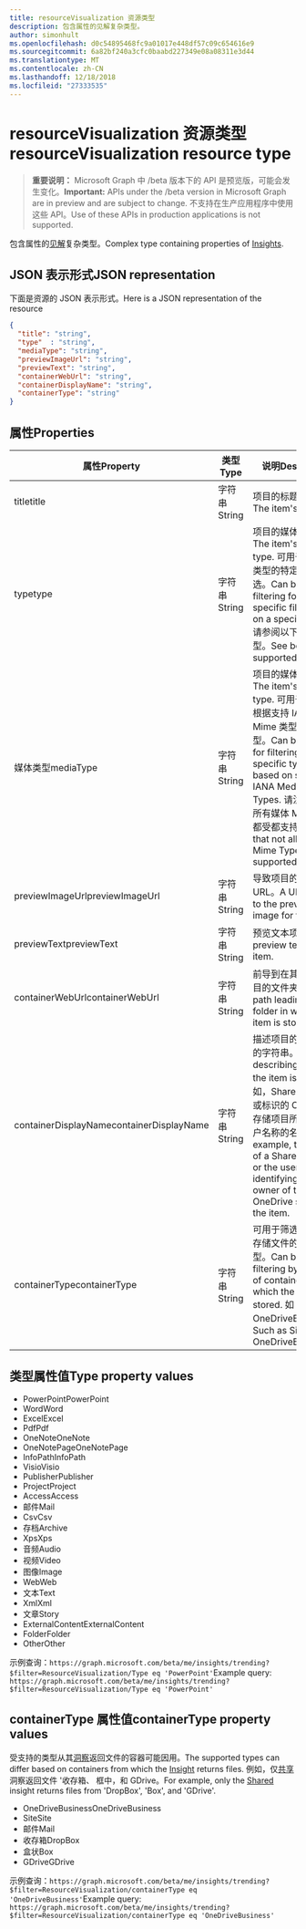 ```yaml
---
title: resourceVisualization 资源类型
description: 包含属性的见解复杂类型。
author: simonhult
ms.openlocfilehash: d0c54895468fc9a01017e448df57c09c654616e9
ms.sourcegitcommit: 6a82bf240a3cfc0baabd227349e08a08311e3d44
ms.translationtype: MT
ms.contentlocale: zh-CN
ms.lasthandoff: 12/18/2018
ms.locfileid: "27333535"
---
```

# <a name="resourcevisualization-resource-type"></a><span data-ttu-id="f67ff-103">resourceVisualization 资源类型</span><span class="sxs-lookup"><span data-stu-id="f67ff-103">resourceVisualization resource type</span></span>

> <span data-ttu-id="f67ff-104">**重要说明：** Microsoft Graph 中 /beta 版本下的 API 是预览版，可能会发生变化。</span><span class="sxs-lookup"><span data-stu-id="f67ff-104">**Important:** APIs under the /beta version in Microsoft Graph are in preview and are subject to change.</span></span> <span data-ttu-id="f67ff-105">不支持在生产应用程序中使用这些 API。</span><span class="sxs-lookup"><span data-stu-id="f67ff-105">Use of these APIs in production applications is not supported.</span></span>

<span data-ttu-id="f67ff-106">包含属性的[见解](insights.md)复杂类型。</span><span class="sxs-lookup"><span data-stu-id="f67ff-106">Complex type containing properties of [Insights](insights.md).</span></span>

## <a name="json-representation"></a><span data-ttu-id="f67ff-107">JSON 表示形式</span><span class="sxs-lookup"><span data-stu-id="f67ff-107">JSON representation</span></span>

<span data-ttu-id="f67ff-108">下面是资源的 JSON 表示形式。</span><span class="sxs-lookup"><span data-stu-id="f67ff-108">Here is a JSON representation of the resource</span></span>

```json
{
  "title": "string",
  "type"  : "string",
  "mediaType": "string",
  "previewImageUrl": "string",
  "previewText": "string",
  "containerWebUrl": "string",
  "containerDisplayName": "string",
  "containerType": "string"
}
```

## <a name="properties"></a><span data-ttu-id="f67ff-109">属性</span><span class="sxs-lookup"><span data-stu-id="f67ff-109">Properties</span></span>

| <span data-ttu-id="f67ff-110">属性</span><span class="sxs-lookup"><span data-stu-id="f67ff-110">Property</span></span>              | <span data-ttu-id="f67ff-111">类型</span><span class="sxs-lookup"><span data-stu-id="f67ff-111">Type</span></span>          | <span data-ttu-id="f67ff-112">说明</span><span class="sxs-lookup"><span data-stu-id="f67ff-112">Description</span></span>  |
| -------------         |---------------| -------------|
| <span data-ttu-id="f67ff-113">title</span><span class="sxs-lookup"><span data-stu-id="f67ff-113">title</span></span>                 | <span data-ttu-id="f67ff-114">字符串</span><span class="sxs-lookup"><span data-stu-id="f67ff-114">String</span></span>        | <span data-ttu-id="f67ff-115">项目的标题文本。</span><span class="sxs-lookup"><span data-stu-id="f67ff-115">The item's title text.</span></span>               |
| <span data-ttu-id="f67ff-116">type</span><span class="sxs-lookup"><span data-stu-id="f67ff-116">type</span></span>              | <span data-ttu-id="f67ff-117">字符串</span><span class="sxs-lookup"><span data-stu-id="f67ff-117">String</span></span>        | <span data-ttu-id="f67ff-118">项目的媒体类型。</span><span class="sxs-lookup"><span data-stu-id="f67ff-118">The item's media type.</span></span> <span data-ttu-id="f67ff-119">可用于根据特定类型的特定文件筛选。</span><span class="sxs-lookup"><span data-stu-id="f67ff-119">Can be used for filtering for a specific file based on a specific type.</span></span> <span data-ttu-id="f67ff-120">请参阅以下支持的类型。</span><span class="sxs-lookup"><span data-stu-id="f67ff-120">See below for supported types.</span></span> |
| <span data-ttu-id="f67ff-121">媒体类型</span><span class="sxs-lookup"><span data-stu-id="f67ff-121">mediaType</span></span>             | <span data-ttu-id="f67ff-122">字符串</span><span class="sxs-lookup"><span data-stu-id="f67ff-122">String</span></span>        | <span data-ttu-id="f67ff-123">项目的媒体类型。</span><span class="sxs-lookup"><span data-stu-id="f67ff-123">The item's media type.</span></span> <span data-ttu-id="f67ff-124">可用于筛选文件根据支持 IANA 媒体 Mime 类型为特定类型。</span><span class="sxs-lookup"><span data-stu-id="f67ff-124">Can be used for for filtering for a specific type of file based on supported IANA Media Mime Types.</span></span> <span data-ttu-id="f67ff-125">请注意，不是所有媒体 Mime 类型都受都支持。</span><span class="sxs-lookup"><span data-stu-id="f67ff-125">Note that not all Media Mime Types are supported.</span></span> |
| <span data-ttu-id="f67ff-126">previewImageUrl</span><span class="sxs-lookup"><span data-stu-id="f67ff-126">previewImageUrl</span></span>       | <span data-ttu-id="f67ff-127">字符串</span><span class="sxs-lookup"><span data-stu-id="f67ff-127">String</span></span>        | <span data-ttu-id="f67ff-128">导致项目的预览图像 URL。</span><span class="sxs-lookup"><span data-stu-id="f67ff-128">A URL leading to the preview image for the item.</span></span> |
| <span data-ttu-id="f67ff-129">previewText</span><span class="sxs-lookup"><span data-stu-id="f67ff-129">previewText</span></span>           | <span data-ttu-id="f67ff-130">字符串</span><span class="sxs-lookup"><span data-stu-id="f67ff-130">String</span></span>        | <span data-ttu-id="f67ff-131">预览文本项。</span><span class="sxs-lookup"><span data-stu-id="f67ff-131">A preview text for the item.</span></span> |
| <span data-ttu-id="f67ff-132">containerWebUrl</span><span class="sxs-lookup"><span data-stu-id="f67ff-132">containerWebUrl</span></span>       | <span data-ttu-id="f67ff-133">字符串</span><span class="sxs-lookup"><span data-stu-id="f67ff-133">String</span></span>        | <span data-ttu-id="f67ff-134">前导到在其中存储项目的文件夹路径。</span><span class="sxs-lookup"><span data-stu-id="f67ff-134">A path leading to the folder in which the item is stored.</span></span> |
| <span data-ttu-id="f67ff-135">containerDisplayName</span><span class="sxs-lookup"><span data-stu-id="f67ff-135">containerDisplayName</span></span>  | <span data-ttu-id="f67ff-136">字符串</span><span class="sxs-lookup"><span data-stu-id="f67ff-136">String</span></span>        | <span data-ttu-id="f67ff-137">描述项目的存储位置的字符串。</span><span class="sxs-lookup"><span data-stu-id="f67ff-137">A string describing where the item is stored.</span></span> <span data-ttu-id="f67ff-138">例如，SharePoint 网站或标识的 OneDrive 存储项目所有者的用户名称的名称。</span><span class="sxs-lookup"><span data-stu-id="f67ff-138">For example, the name of a SharePoint site or the user name identifying the owner of the OneDrive storing the item.</span></span>  |
| <span data-ttu-id="f67ff-139">containerType</span><span class="sxs-lookup"><span data-stu-id="f67ff-139">containerType</span></span>         | <span data-ttu-id="f67ff-140">字符串</span><span class="sxs-lookup"><span data-stu-id="f67ff-140">String</span></span> | <span data-ttu-id="f67ff-141">可用于筛选按在其中存储文件的容器的类型。</span><span class="sxs-lookup"><span data-stu-id="f67ff-141">Can be used for filtering by the type of container in which the file is stored.</span></span> <span data-ttu-id="f67ff-142">如 Site 或 OneDriveBusiness。</span><span class="sxs-lookup"><span data-stu-id="f67ff-142">Such as Site or OneDriveBusiness.</span></span>       |

## <a name="type-property-values"></a><span data-ttu-id="f67ff-143">类型属性值</span><span class="sxs-lookup"><span data-stu-id="f67ff-143">Type property values</span></span>
-   <span data-ttu-id="f67ff-144">PowerPoint</span><span class="sxs-lookup"><span data-stu-id="f67ff-144">PowerPoint</span></span>
-   <span data-ttu-id="f67ff-145">Word</span><span class="sxs-lookup"><span data-stu-id="f67ff-145">Word</span></span>
-   <span data-ttu-id="f67ff-146">Excel</span><span class="sxs-lookup"><span data-stu-id="f67ff-146">Excel</span></span>
-   <span data-ttu-id="f67ff-147">Pdf</span><span class="sxs-lookup"><span data-stu-id="f67ff-147">Pdf</span></span>
-   <span data-ttu-id="f67ff-148">OneNote</span><span class="sxs-lookup"><span data-stu-id="f67ff-148">OneNote</span></span>
-   <span data-ttu-id="f67ff-149">OneNotePage</span><span class="sxs-lookup"><span data-stu-id="f67ff-149">OneNotePage</span></span>
-   <span data-ttu-id="f67ff-150">InfoPath</span><span class="sxs-lookup"><span data-stu-id="f67ff-150">InfoPath</span></span>
-   <span data-ttu-id="f67ff-151">Visio</span><span class="sxs-lookup"><span data-stu-id="f67ff-151">Visio</span></span>
-   <span data-ttu-id="f67ff-152">Publisher</span><span class="sxs-lookup"><span data-stu-id="f67ff-152">Publisher</span></span>
-   <span data-ttu-id="f67ff-153">Project</span><span class="sxs-lookup"><span data-stu-id="f67ff-153">Project</span></span>
-   <span data-ttu-id="f67ff-154">Access</span><span class="sxs-lookup"><span data-stu-id="f67ff-154">Access</span></span>
-   <span data-ttu-id="f67ff-155">邮件</span><span class="sxs-lookup"><span data-stu-id="f67ff-155">Mail</span></span>
-   <span data-ttu-id="f67ff-156">Csv</span><span class="sxs-lookup"><span data-stu-id="f67ff-156">Csv</span></span>
-   <span data-ttu-id="f67ff-157">存档</span><span class="sxs-lookup"><span data-stu-id="f67ff-157">Archive</span></span>
-   <span data-ttu-id="f67ff-158">Xps</span><span class="sxs-lookup"><span data-stu-id="f67ff-158">Xps</span></span>
-   <span data-ttu-id="f67ff-159">音频</span><span class="sxs-lookup"><span data-stu-id="f67ff-159">Audio</span></span>
-   <span data-ttu-id="f67ff-160">视频</span><span class="sxs-lookup"><span data-stu-id="f67ff-160">Video</span></span>
-   <span data-ttu-id="f67ff-161">图像</span><span class="sxs-lookup"><span data-stu-id="f67ff-161">Image</span></span>
-   <span data-ttu-id="f67ff-162">Web</span><span class="sxs-lookup"><span data-stu-id="f67ff-162">Web</span></span>
-   <span data-ttu-id="f67ff-163">文本</span><span class="sxs-lookup"><span data-stu-id="f67ff-163">Text</span></span>
-   <span data-ttu-id="f67ff-164">Xml</span><span class="sxs-lookup"><span data-stu-id="f67ff-164">Xml</span></span>
-   <span data-ttu-id="f67ff-165">文章</span><span class="sxs-lookup"><span data-stu-id="f67ff-165">Story</span></span>
-   <span data-ttu-id="f67ff-166">ExternalContent</span><span class="sxs-lookup"><span data-stu-id="f67ff-166">ExternalContent</span></span>
-   <span data-ttu-id="f67ff-167">Folder</span><span class="sxs-lookup"><span data-stu-id="f67ff-167">Folder</span></span>
-   <span data-ttu-id="f67ff-168">Other</span><span class="sxs-lookup"><span data-stu-id="f67ff-168">Other</span></span>

<span data-ttu-id="f67ff-169">示例查询：`https://graph.microsoft.com/beta/me/insights/trending?$filter=ResourceVisualization/Type eq 'PowerPoint'`</span><span class="sxs-lookup"><span data-stu-id="f67ff-169">Example query: `https://graph.microsoft.com/beta/me/insights/trending?$filter=ResourceVisualization/Type eq 'PowerPoint'`</span></span>

## <a name="containertype-property-values"></a><span data-ttu-id="f67ff-170">containerType 属性值</span><span class="sxs-lookup"><span data-stu-id="f67ff-170">containerType property values</span></span>
<span data-ttu-id="f67ff-171">受支持的类型从其[洞察](insights.md)返回文件的容器可能因用。</span><span class="sxs-lookup"><span data-stu-id="f67ff-171">The supported types can differ based on containers from which the [Insight](insights.md) returns files.</span></span> <span data-ttu-id="f67ff-172">例如，仅[共享](insights-shared.md)洞察返回文件 '收存箱、 框中，和 GDrive。</span><span class="sxs-lookup"><span data-stu-id="f67ff-172">For example, only the [Shared](insights-shared.md) insight returns files from 'DropBox', 'Box', and 'GDrive'.</span></span>

-   <span data-ttu-id="f67ff-173">OneDriveBusiness</span><span class="sxs-lookup"><span data-stu-id="f67ff-173">OneDriveBusiness</span></span>
-   <span data-ttu-id="f67ff-174">Site</span><span class="sxs-lookup"><span data-stu-id="f67ff-174">Site</span></span>
-   <span data-ttu-id="f67ff-175">邮件</span><span class="sxs-lookup"><span data-stu-id="f67ff-175">Mail</span></span>
-   <span data-ttu-id="f67ff-176">收存箱</span><span class="sxs-lookup"><span data-stu-id="f67ff-176">DropBox</span></span>
-   <span data-ttu-id="f67ff-177">盒状</span><span class="sxs-lookup"><span data-stu-id="f67ff-177">Box</span></span>
-   <span data-ttu-id="f67ff-178">GDrive</span><span class="sxs-lookup"><span data-stu-id="f67ff-178">GDrive</span></span>

<span data-ttu-id="f67ff-179">示例查询：`https://graph.microsoft.com/beta/me/insights/trending?$filter=ResourceVisualization/containerType eq 'OneDriveBusiness'`</span><span class="sxs-lookup"><span data-stu-id="f67ff-179">Example query: `https://graph.microsoft.com/beta/me/insights/trending?$filter=ResourceVisualization/containerType eq 'OneDriveBusiness'`</span></span>
